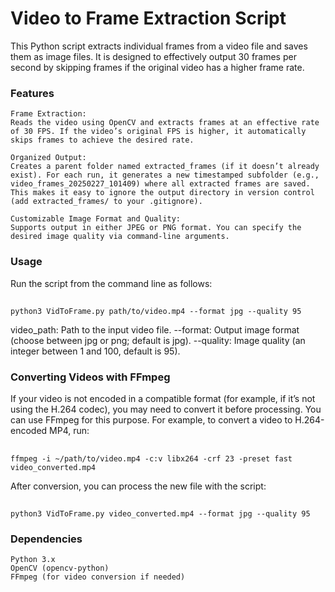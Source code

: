 # Video to Frame Extraction Script

This Python script extracts individual frames from a video file and saves them as image files. It is designed to effectively output 30 frames per second by skipping frames if the original video has a higher frame rate.
### Features

    Frame Extraction:
    Reads the video using OpenCV and extracts frames at an effective rate of 30 FPS. If the video’s original FPS is higher, it automatically skips frames to achieve the desired rate.

    Organized Output:
    Creates a parent folder named extracted_frames (if it doesn’t already exist). For each run, it generates a new timestamped subfolder (e.g., video_frames_20250227_101409) where all extracted frames are saved. This makes it easy to ignore the output directory in version control (add extracted_frames/ to your .gitignore).

    Customizable Image Format and Quality:
    Supports output in either JPEG or PNG format. You can specify the desired image quality via command-line arguments.

### Usage

Run the script from the command line as follows:
##
    python3 VidToFrame.py path/to/video.mp4 --format jpg --quality 95

video_path: Path to the input video file.
    --format: Output image format (choose between jpg or png; default is jpg).
    --quality: Image quality (an integer between 1 and 100, default is 95).

### Converting Videos with FFmpeg

If your video is not encoded in a compatible format (for example, if it’s not using the H.264 codec), you may need to convert it before processing. You can use FFmpeg for this purpose. For example, to convert a video to H.264-encoded MP4, run:
## 
    ffmpeg -i ~/path/to/video.mp4 -c:v libx264 -crf 23 -preset fast video_converted.mp4

After conversion, you can process the new file with the script:
## 
    python3 VidToFrame.py video_converted.mp4 --format jpg --quality 95

### Dependencies

    Python 3.x
    OpenCV (opencv-python)
    FFmpeg (for video conversion if needed)
